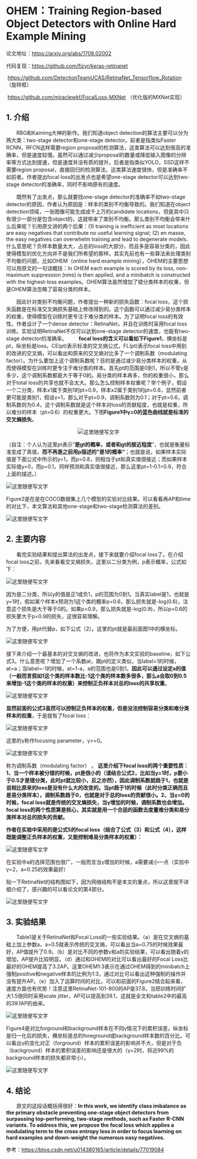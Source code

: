 

# **OHEM：Training Region-based Object Detectors with Online Hard Example Mining**

论文地址：<https://arxiv.org/abs/1708.02002>

代码复现：<https://github.com/fizyr/keras-retinanet>

​                   https://github.com/DetectionTeamUCAS/RetinaNet_Tensorflow_Rotation （旋转框）

​	   		    https://github.com/miraclewkf/FocalLoss-MXNet （优化版的MXNet实现）



## 1. 介绍

&emsp;&emsp;RBG和Kaiming大神的新作。我们知道object detection的算法主要可以分为两大类：two-stage detector和one-stage detector。前者是指类似Faster RCNN，RFCN这样需要region proposal的检测算法，这类算法可以达到很高的准确率，但是速度较慢。虽然可以通过减少proposal的数量或降低输入图像的分辨率等方式达到提速，但是速度并没有质的提升。后者是指类似YOLO，SSD这样不需要region proposal，直接回归的检测算法，这类算法速度很快，但是准确率不如前者。作者提出focal loss的出发点也是希望one-stage detector可以达到two-stage detector的准确率，同时不影响原有的速度。

&emsp;&emsp;既然有了出发点，那么就要找one-stage detector的准确率不如two-stage detector的原因，作者认为原因是：样本的类别不均衡导致的。我们知道在object detection领域，一张图像可能生成成千上万的candidate locations，但是其中只有很少一部分是包含object的，这就带来了类别不均衡。那么类别不均衡会带来什么后果呢？引用原文讲的两个后果：(1) training is inefficient as most locations are easy negatives that contribute no useful learning signal; (2) en masse, the easy negatives can overwhelm training and lead to degenerate models. 什么意思呢？负样本数量太大，占总的loss的大部分，而且多是容易分类的，因此使得模型的优化方向并不是我们所希望的那样。其实先前也有一些算法来处理类别不均衡的问题，比如OHEM（online hard example mining），OHEM的主要思想可以用原文的一句话概括：In OHEM each example is scored by its loss, non-maximum suppression (nms) is then applied, and a minibatch is constructed with the highest-loss examples。OHEM算法虽然增加了错分类样本的权重，但是OHEM算法忽略了容易分类的样本。

&emsp;&emsp;因此针对类别不均衡问题，作者提出一种新的损失函数：focal loss，这个损失函数是在标准交叉熵损失基础上修改得到的。这个函数可以通过减少易分类样本的权重，使得模型在训练时更专注于难分类的样本。为了证明focal loss的有效性，作者设计了一个dense detector：RetinaNet，并且在训练时采用focal loss训练。实验证明RetinaNet不仅可以达到one-stage detector的速度，也能有two-stage detector的准确率。
&emsp;&emsp;**focal loss的含义可以看如下Figure1**，横坐标是pt，纵坐标是loss。CE(pt)表示标准的交叉熵公式，FL(pt)表示focal loss中用到的改进的交叉熵，可以看出和原来的交叉熵对比多了一个调制系数（modulating factor）。为什么要加上这个调制系数呢？目的是通过减少易分类样本的权重，从而使得模型在训练时更专注于难分类的样本。首先pt的范围是0到1，所以不管γ是多少，这个调制系数都是大于等于0的。易分类的样本再多，你的权重很小，那么对于total loss的共享也就不会太大。那么怎么控制样本权重呢？举个例子，假设一个二分类，样本x1属于类别1的pt=0.9，样本x2属于类别1的pt=0.6，显然前者更可能是类别1，假设γ=1，那么对于pt=0.9，调制系数则为0.1；对于pt=0.6，调制系数则为0.4，这个调制系数就是这个样本对loss的贡献程度，也就是权重，所以难分的样本（pt=0.6）的权重更大。下图**Figure1中γ=0的蓝色曲线就是标准的交叉熵损失**。<center>

![这里随便写文字](https://github.com/clw5180/CV_Paper/blob/master/res/RetinaNet/1.png)</center>

（自注：个人认为这里pt表示”**是gt的概率，或者和gt的接近程度**“，也就是衡量标准变成了真值，**而不再是之前用p描述的”是1的概率“**；也就是说，如果样本实际值是下面公式中所示的y=1，而p=0.8，则相当于pt和真实值很接近；而如果样本实际值y=0，而p=0.1，同样预测和真实值很接近，那么这里pt=1-0.1=0.9，符合上面的描述。）

![这里随便写文字](https://github.com/clw5180/CV_Paper/blob/master/res/RetinaNet/2.png)

Figure2是在是在COCO数据集上几个模型的实验对比结果。可以看看再AP和time的对比下，本文算法和其他one-stage和two-stage检测算法的差别。

![这里随便写文字](https://github.com/clw5180/CV_Paper/blob/master/res/RetinaNet/3.png)



## 2. 主要内容

&emsp;&emsp;看完实验结果和提出算法的出发点，接下来就要介绍focal loss了。在介绍focal loss之前，先来看看交叉熵损失，这里以二分类为例，p表示概率，公式如下：

![这里随便写文字](https://github.com/clw5180/CV_Paper/blob/master/res/RetinaNet/4.png)

因为是二分类，所以y的值是正1或负1，p的范围为0到1。当真实label是1，也就是y=1时，假如某个样本x预测为1这个类的概率p=0.6，那么损失就是-log(0.6)，注意这个损失是大于等于0的。如果p=0.9，那么损失就是-log(0.9)，所以p=0.6的损失要大于p=0.9的损失，这很容易理解。

为了方便，用pt代替p，如下公式（2）。这里的pt就是最前面图1中的横坐标。

![这里随便写文字](https://github.com/clw5180/CV_Paper/blob/master/res/RetinaNet/5.png)

接下来介绍一个最基本的对交叉熵的改进，也将作为本文实验的baseline，如下公式3。什么意思呢？增加了一个系数at，跟pt的定义类似，当label=1的时候，at=a；当label=-1的时候，at=1-a，a的范围也是0到1。**因此可以通过设定a的值（一般而言假如1这个类的样本数比-1这个类的样本数多很多，那么a会取0到0.5来增加-1这个类的样本的权重）来控制正负样本对总的loss的共享权重**。

![这里随便写文字](https://github.com/clw5180/CV_Paper/blob/master/res/RetinaNet/6.png)

**显然前面的公式3虽然可以控制正负样本的权重，但是没法控制容易分类和难分类样本的权重**，于是就有了focal loss：

![这里随便写文字](https://github.com/clw5180/CV_Paper/blob/master/res/RetinaNet/7.png)

这里的γ称作focusing parameter，γ>=0。

![这里随便写文字](https://github.com/clw5180/CV_Paper/blob/master/res/RetinaNet/8.png)

称为调制系数（modulating factor） 。
**这里介绍下focal loss的两个重要性质：1、当一个样本被分错的时候，pt是很小的（请结合公式2，比如当y=1时，p要小于0.5才是错分类，此时pt就比较小，反之亦然），因此调制系数就趋于1，也就是说相比原来的loss是没有什么大的改变的。当pt趋于1的时候（此时分类正确而且是易分类样本），调制系数趋于0，也就是对于总的loss的贡献很小。2、当γ=0的时候，focal loss就是传统的交叉熵损失，当γ增加的时候，调制系数也会增加。** 
**focal loss的两个性质算是核心，其实就是用一个合适的函数去度量难分类和易分类样本对总的损失的贡献。**

**作者在实验中采用的是公式5的focal loss（结合了公式（3）和公式（4），这样既能调整正负样本的权重，又能控制难易分类样本的权重）：**

![这里随便写文字](https://github.com/clw5180/CV_Paper/blob/master/res/RetinaNet/9.png)

在实验中a的选择范围也很广，一般而言当γ增加的时候，a需要减小一点（实验中γ=2，a=0.25的效果最好）

贴一下RetinaNet的结构图如下，因为网络结构不是本文的重点，所以这里就不详细介绍了，感兴趣的可以看论文的第4部分。

![这里随便写文字](https://github.com/clw5180/CV_Paper/blob/master/res/RetinaNet/10.png)



## 3. 实验结果

&emsp;&emsp;Table1是关于RetinaNet和Focal Loss的一些实验结果。（a）是在交叉熵的基础上加上参数a，a=0.5就表示传统的交叉熵，可以看出当a=0.75的时候效果最好，AP值提升了0.9。（b）是对比不同的参数γ和a的实验结果，可以看出随着γ的增加，AP提升比较明显。（d）通过和OHEM的对比可以看出最好的Focal Loss比最好的OHEM提高了3.2AP。这里OHEM1:3表示在通过OHEM得到的minibatch上强制positive和negative样本的比例为1:3，通过对比可以看出这种强制的操作并没有提升AP。（e）加入了运算时间的对比，可以和前面的Figure2结合起来看，速度方面也有优势！注意这里RetinaNet-101-800的AP是37.8，当把训练时间扩大1.5倍同时采用scale jitter，AP可以提高到39.1，这就是全文和table2中的最高的39.1AP的由来。

![这里随便写文字](https://github.com/clw5180/CV_Paper/blob/master/res/RetinaNet/11.png)

Figure4是对比forground和background样本在不同γ情况下的累积误差。纵坐标是归一化后的损失，横坐标是总的foreground或background样本数的百分比。可以看出γ的变化对正（forground）样本的累积误差的影响并不大，但是对于负（background）样本的累积误差的影响还是很大的（γ=2时，将近99%的background样本的损失都非常小）。

![这里随便写文字](https://github.com/clw5180/CV_Paper/blob/master/res/RetinaNet/12.png)



## 4. 结论

&emsp;&emsp;原文的这段话概括得很好：**In this work, we identify class imbalance as the primary obstacle preventing one-stage object detectors from surpassing top-performing, two-stage methods, such as Faster R-CNN variants. To address this, we propose the focal loss which applies a modulating term to the cross entropy loss in order to focus learning on hard examples and down-weight the numerous easy negatives.**




参考：https://blog.csdn.net/u014380165/article/details/77019084 